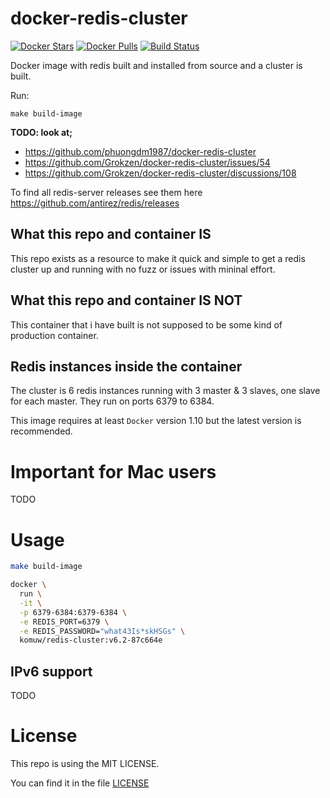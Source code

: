 # docker-redis-cluster

[![Docker Stars](https://img.shields.io/docker/stars/grokzen/redis-cluster.svg)](https://hub.docker.com/r/grokzen/redis-cluster/)
[![Docker Pulls](https://img.shields.io/docker/pulls/grokzen/redis-cluster.svg)](https://hub.docker.com/r/grokzen/redis-cluster/)
[![Build Status](https://travis-ci.org/Grokzen/docker-redis-cluster.svg?branch=master)](https://travis-ci.org/Grokzen/docker-redis-cluster)

Docker image with redis built and installed from source and a cluster is built.

Run:
```
make build-image
```

**TODO: look at;**      
- https://github.com/phuongdm1987/docker-redis-cluster 
- https://github.com/Grokzen/docker-redis-cluster/issues/54
- https://github.com/Grokzen/docker-redis-cluster/discussions/108

To find all redis-server releases see them here https://github.com/antirez/redis/releases


## What this repo and container IS

This repo exists as a resource to make it quick and simple to get a redis cluster up and running with no fuzz or issues with mininal effort.


## What this repo and container IS NOT

This container that i have built is not supposed to be some kind of production container.


## Redis instances inside the container

The cluster is 6 redis instances running with 3 master & 3 slaves, one slave for each master. They run on ports 6379 to 6384.

This image requires at least `Docker` version 1.10 but the latest version is recommended.


# Important for Mac users
TODO



# Usage

```sh
make build-image

docker \
  run \
  -it \
  -p 6379-6384:6379-6384 \
  -e REDIS_PORT=6379 \
  -e REDIS_PASSWORD="what43Is*skHSGs" \
  komuw/redis-cluster:v6.2-87c664e
```

## IPv6 support

TODO


# License

This repo is using the MIT LICENSE.

You can find it in the file [LICENSE](LICENSE)
